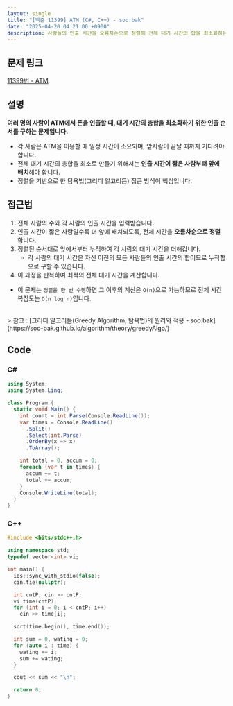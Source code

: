 ```yaml
---
layout: single
title: "[백준 11399] ATM (C#, C++) - soo:bak"
date: "2025-04-20 04:21:00 +0900"
description: 사람들의 인출 시간을 오름차순으로 정렬해 전체 대기 시간의 합을 최소화하는 백준 11399번 ATM 문제의 C# 및 C++ 풀이 및 해설
---
```


## 문제 링크
[11399번 - ATM](https://www.acmicpc.net/problem/11399)

## 설명
**여러 명의 사람이 ATM에서 돈을 인출할 때, 대기 시간의 총합을 최소화하기 위한 인출 순서를 구하는 문제입니다.**
<br>

- 각 사람은 ATM을 이용할 때 일정 시간이 소요되며, 앞사람이 끝날 때까지 기다려야 합니다.
- 전체 대기 시간의 총합을 최소로 만들기 위해서는 **인출 시간이 짧은 사람부터 앞에 배치**해야 합니다.
- 정렬을 기반으로 한 탐욕법(그리디 알고리듬) 접근 방식이 핵심입니다.


## 접근법

1. 전체 사람의 수와 각 사람의 인출 시간을 입력받습니다.
2. 인출 시간이 짧은 사람일수록 더 앞에 배치되도록, 전체 시간을 **오름차순으로 정렬**합니다.
3. 정렬된 순서대로 앞에서부터 누적하여 각 사람의 대기 시간을 더해갑니다.
   - 각 사람의 대기 시간은 자신 이전의 모든 사람들의 인출 시간의 합이므로 누적합으로 구할 수 있습니다.
4. 이 과정을 반복하여 최적의 전체 대기 시간을 계산합니다.

- 이 문제는 `정렬을 한 번 수행`하면 그 이후의 계산은 `O(n)`으로 가능하므로 전체 시간 복잡도는 `O(n log n)`입니다.

<br>
> 참고 : [그리디 알고리듬(Greedy Algorithm, 탐욕법)의 원리와 적용 - soo:bak](https://soo-bak.github.io/algorithm/theory/greedyAlgo/)

<br>

## Code

### C#
```csharp
using System;
using System.Linq;

class Program {
  static void Main() {
    int count = int.Parse(Console.ReadLine());
    var times = Console.ReadLine()
      .Split()
      .Select(int.Parse)
      .OrderBy(x => x)
      .ToArray();

    int total = 0, accum = 0;
    foreach (var t in times) {
      accum += t;
      total += accum;
    }
    Console.WriteLine(total);
  }
}
```

### C++
```cpp
#include <bits/stdc++.h>

using namespace std;
typedef vector<int> vi;

int main() {
  ios::sync_with_stdio(false);
  cin.tie(nullptr);

  int cntP; cin >> cntP;
  vi time(cntP);
  for (int i = 0; i < cntP; i++)
    cin >> time[i];

  sort(time.begin(), time.end());

  int sum = 0, wating = 0;
  for (auto i : time) {
    wating += i;
    sum += wating;
  }

  cout << sum << "\n";

  return 0;
}
```
